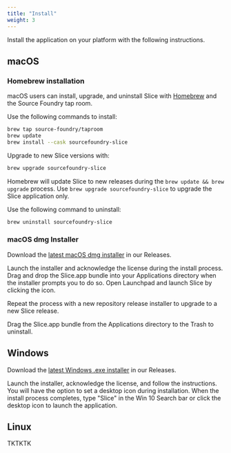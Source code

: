 ```yaml
---
title: "Install"
weight: 3
---
```


Install the application on your platform with the following instructions.

## macOS

### Homebrew installation

macOS users can install, upgrade, and uninstall Slice with [Homebrew](https://brew.sh/) and the Source Foundry tap room.

Use the following commands to install:

```sh
brew tap source-foundry/taproom
brew update
brew install --cask sourcefoundry-slice
```

Upgrade to new Slice versions with:

```sh
brew upgrade sourcefoundry-slice
```

Homebrew will update Slice to new releases during the `brew update && brew upgrade` process. Use `brew upgrade sourcefoundry-slice` to upgrade the Slice application only.

Use the following command to uninstall:

```sh
brew uninstall sourcefoundry-slice
```

### macOS dmg Installer

Download the [latest macOS dmg installer](https://github.com/source-foundry/Slice/releases/latest) in our Releases.

Launch the installer and acknowledge the license during the install process. Drag and drop the Slice.app bundle into your Applications directory when the installer prompts you to do so. Open Launchpad and launch Slice by clicking the icon.

Repeat the process with a new repository release installer to upgrade to a new Slice release.

Drag the Slice.app bundle from the Applications directory to the Trash to uninstall.

## Windows

Download the [latest Windows .exe installer](https://github.com/source-foundry/Slice/releases/latest) in our Releases.

Launch the installer, acknowledge the license, and follow the instructions. You will have the option to set a desktop icon during installation.  When the install process completes, type "Slice" in the Win 10 Search bar or click the desktop icon to launch the application.

## Linux

TKTKTK
